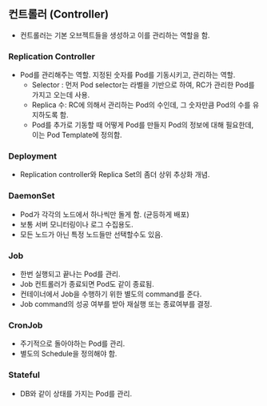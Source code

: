 ## 컨트롤러 (Controller)

- 컨트롤러는 기본 오브젝트들을 생성하고 이를 관리하는 역할을 함.



### Replication Controller

- Pod를 관리해주는 역할. 지정된 숫자를 Pod를 기동시키고, 관리하는 역할.
  - Selector : 먼저 Pod selector는 라벨을 기반으로 하여, RC가 관리한 Pod를 가지고 오는데 사용.
  - Replica 수: RC에 의해서 관리하는 Pod의 수인데, 그 숫자만큼 Pod의 수를 유지하도록 함.
  - Pod를 추가로 기동할 때 어떻게 Pod를 만들지 Pod의 정보에 대해 필요한데, 이는 Pod Template에 정의함.

### Deployment

- Replication controller와 Replica Set의 좀더 상위 추상화 개념.



### DaemonSet

- Pod가 각각의 노드에서 하나씩만 돌게 함. (균등하게 배포)
- 보통 서버 모니터링이나 로그 수집용도.
- 모든 노드가 아닌 특정 노드들만 선택할수도 있음.



### Job

- 한번 실행되고 끝나는 Pod를 관리.
- Job 컨트롤러가 종료되면 Pod도 같이 종료됨.
- 컨테이너에서 Job을 수행하기 위한 별도의 command를 준다.
- Job command의 성공 여부를 받아 재실행 또는 종료여부를 결정.



### CronJob

- 주기적으로 돌아야하는 Pod를 관리.
- 별도의 Schedule을 정의해야 함.



### Stateful

- DB와 같이 상태를 가지는 Pod를 관리.



